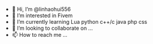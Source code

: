 - 👋 Hi, I’m @linhaohui556
- 👀 I’m interested in Fivem
- 🌱 I’m currently learning Lua python c++/c java php css
- 💞️ I’m looking to collaborate on ...
- 📫 How to reach me ...

<!---
linhaohui556/linhaohui556 is a ✨ special ✨ repository because its `README.md` (this file) appears on your GitHub profile.
You can click the Preview link to take a look at your changes.
--->
